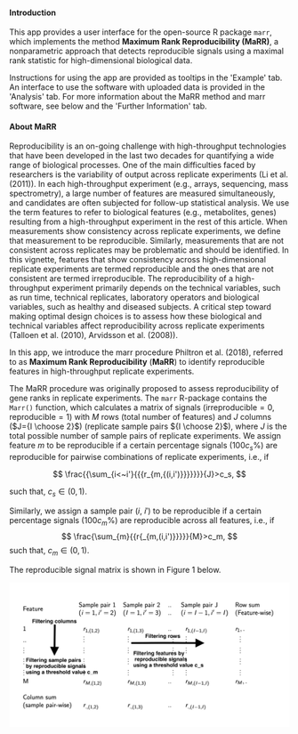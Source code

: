 #### Introduction

This app provides a user interface for the open-source R package `marr`, which 
implements the method **Maximum Rank Reproducibility (MaRR)**, a nonparametric 
approach that detects reproducible signals using a maximal rank statistic for 
high-dimensional biological data.

Instructions for using the app are provided as tooltips in the 'Example' tab. 
An interface to use the software with uploaded data is provided in the 
'Analysis' tab. For more information about the MaRR method and marr software, 
see below and the 'Further Information' tab.

#### About MaRR

Reproducibility is an on-going challenge with high-throughput technologies that
have been developed in the last two decades for quantifying a wide range of
biological processes. One of the main difficulties faced by researchers is the
variability of output across replicate experiments (Li et al. (2011)). 
In each high-throughput experiment (e.g., arrays,
sequencing, mass spectrometry), a large number of features are measured
simultaneously, and candidates are often subjected for follow-up statistical
analysis. We use the term features to refer to biological features (e.g.,
metabolites, genes) resulting from a high-throughput experiment in the rest of
this article.  When measurements show consistency across replicate experiments,
we define that measurement to be reproducible. Similarly, measurements that are
not consistent across replicates may be problematic and should be identified. In
this vignette, features that show consistency across high-dimensional replicate
experiments are termed reproducible and the ones that are not consistent are
termed irreproducible.   The reproducibility of a high-throughput experiment
primarily depends on the technical variables, such as run time, technical
replicates, laboratory operators and biological variables, such as healthy and
diseased subjects. A critical step toward making optimal design choices is to
assess how these biological and technical variables affect reproducibility
across replicate experiments (Talloen et al. (2010), Arvidsson et al. (2008)).

In this app, we introduce the marr procedure Philtron et al. (2018), referred to
as **Maximum Rank Reproducibility** (**MaRR**) to identify reproducible features
in high-throughput replicate experiments. 

The MaRR procedure was originally proposed to assess reproducibility of gene
ranks in replicate experiments. The `marr` R-package contains the `Marr()`
function, which calculates  a matrix of signals ($\text{irreproducible}=0$,
$\text{reproducible}=1$) with $M$ rows (total number of features) and $J$
columns ($J={I \choose 2}$) (replicate sample pairs ${I \choose 2}$), where
$J$ is the total possible number of sample pairs of replicate experiments.
We assign feature $m$ to be reproducible if a certain percentage signals
($100c_s\%$) are reproducible for pairwise combinations of replicate
experiments, i.e.,
if 

$$ \frac{{\sum_{i<~i'}{{{r_{m,{(i,i')}}}}}}}{J}>c_s, $$

such that, $c_s \in (0,1)$.

Similarly, we assign a sample pair $(i,~i')$ to be reproducible if a certain
percentage signals ($100c_m\%$) are reproducible across all features, i.e.,
if $$ \frac{\sum_{m}{{r{_{m,(i,i')}}}}}{M}>c_m, $$
such that, $c_m \in (0,1)$.

The reproducible signal matrix is shown in Figure 1 below.

<img src="Marr_schematic.png"
     alt="Signal Matrix"
     style="display: block; margin-left: auto; margin-right: auto; max-width: 747px; width: 100%; max-height: 421px; height: 100%;" />
     
